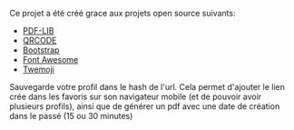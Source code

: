 Ce projet a été créé grace aux projets open source suivants:

- [PDF-LIB](https://pdf-lib.js.org/)
- [QRCODE](https://github.com/soldair/node-qrcode)
- [Bootstrap](https://getbootstrap.com/)
- [Font Awesome](https://fontawesome.com/license)
- [Twemoji](https://twemoji.twitter.com/)

Sauvegarde votre profil dans le hash de l'url.
Cela permet d'ajouter le lien crée dans les favoris sur son navigateur mobile (et de pouvoir avoir plusieurs profils), ainsi que de générer un pdf avec une date de création dans le passé (15 ou 30 minutes)
